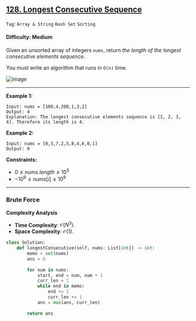 ## [128. Longest Consecutive Sequence](https://leetcode.com/problems/longest-consecutive-sequence)

```Tag```: ```Array & String``` ```Hash Set``` ```Sorting```

#### Difficulty: Medium

Given an unsorted array of integers ```nums```, return _the length of the longest consecutive elements sequence_.

You must write an algorithm that runs in ```O(n)``` time.

![image](https://github.com/quananhle/Python/assets/35042430/ba7c4e55-67d8-4a2c-8f5c-f13ab21ab459)

---

__Example 1:__
```
Input: nums = [100,4,200,1,3,2]
Output: 4
Explanation: The longest consecutive elements sequence is [1, 2, 3, 4]. Therefore its length is 4.
```

__Example 2:__
```
Input: nums = [0,3,7,2,5,8,4,6,0,1]
Output: 9
```

__Constraints:__

- $0 \le nums.length \le 10^5$
- $-10^9 \le nums[i] \le 10^9$

---

### Brute Force

__Complexity Analysis__

- __Time Complexity__: $\mathcal{O}(N^3)$.
- __Space Complexity__: $\mathcal{O}(1)$.

```Python
class Solution:
    def longestConsecutive(self, nums: List[int]) -> int:
        memo = set(nums)
        ans = 0
        
        for num in nums:
            start, end = num, num + 1
            curr_len = 1
            while end in memo:
                end += 1
                curr_len += 1
            ans = max(ans, curr_len)
        
        return ans
```
